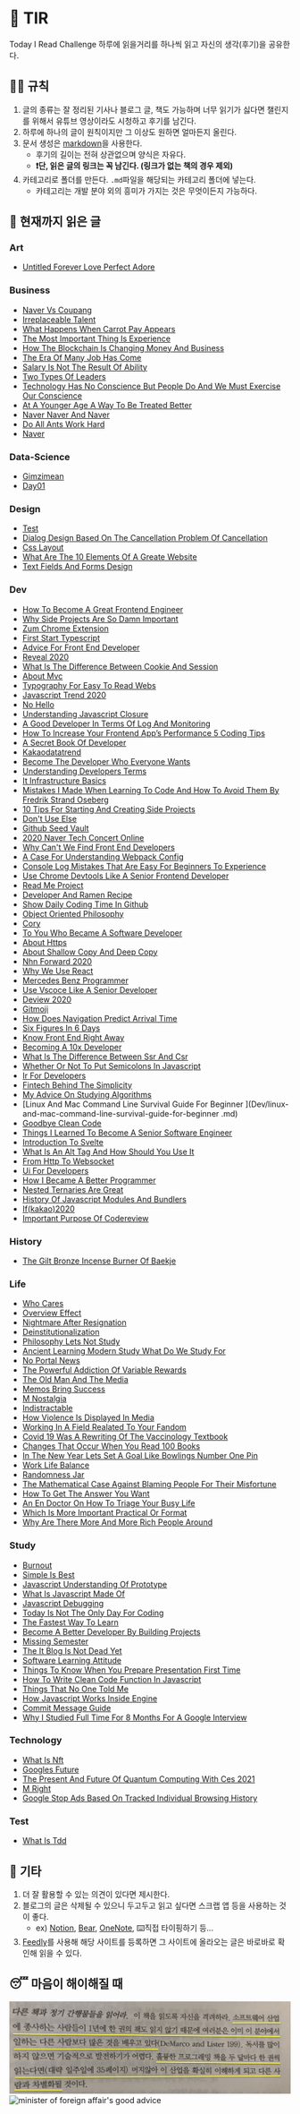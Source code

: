 # 📖 TIR
Today I Read Challenge
하루에 읽을거리를 하나씩 읽고 자신의 생각(후기)을 공유한다.   

## 👩‍⚖️ 규칙  

1. 글의 종류는 잘 정리된 기사나 블로그 글, 책도 가능하며 너무 읽기가 싫다면 챌린지를 위해서 유튜브 영상이라도 시청하고 후기를 남긴다. 
2. 하루에 하나의 글이 원칙이지만 그 이상도 원하면 얼마든지 올린다. 
3. 문서 생성은 [markdown](https://gist.github.com/ihoneymon/652be052a0727ad59601)을 사용한다.   
    - 후기의 길이는 전혀 상관없으며 양식은 자유다.  
    - **❗단, 읽은 글의 링크는 꼭 남긴다. (링크가 없는 책의 경우 제외)** 
4. 카테고리로 폴더를 만든다. `.md`파일을 해당되는 카테고리 폴더에 넣는다.   
    - 카테고리는 개발 분야 외의 흥미가 가지는 것은 무엇이든지 가능하다.   

## 📰 현재까지 읽은 글  
### Art

- [Untitled Forever Love Perfect Adore](Art/untitled-forever-love-perfect-adore.md)

### Business

- [Naver Vs Coupang](Business/naver-vs-coupang.md)
- [Irreplaceable Talent](Business/irreplaceable-talent.md)
- [What Happens When Carrot Pay Appears](Business/what-happens-when-carrot-pay-appears.md)
- [The Most Important Thing Is Experience](Business/the-most-important-thing-is-experience.md)
- [How The Blockchain Is Changing Money And Business](Business/how-the-blockchain-is-changing-money-and-business.md)
- [The Era Of Many Job Has Come](Business/the-era-of-many-job-has-come.md)
- [Salary Is Not The Result Of Ability](Business/Salary-is-not-the-result-of-ability..md)
- [Two Types Of Leaders](Business/two-types-of-leaders.md)
- [Technology Has No Conscience But People Do And We Must Exercise Our Conscience](Business/technology-has-no-conscience-but-people-do-and-we-must-exercise-our-conscience.md)
- [At A Younger Age A Way To Be Treated Better](Business/at-a-younger-age-a-way-to-be-treated-better.md)
- [Naver Naver And Naver](Business/naver-naver-and-naver.md)
- [Do All Ants Work Hard](Business/do-all-ants-work-hard.md)
- [Naver](Business/naver.md)

### Data-Science

- [Gimzimean](Data-Science/GIMZIMEAN.md)
- [Day01](Data-Science/Day01.md)

### Design

- [Test](Design/test.md)
- [Dialog Design Based On The Cancellation Problem Of Cancellation](Design/dialog-design-based-on-the-cancellation-problem-of-cancellation.md)
- [Css Layout](Design/css-layout.md)
- [What Are The 10 Elements Of A Greate Website](Design/what-are-the-10-elements-of-a-greate-website.md)
- [Text Fields And Forms Design](Design/text-fields-and-forms-design.md)

### Dev

- [How To Become A Great Frontend Engineer](Dev/how-to-become-a-great-frontend-engineer.md)
- [Why Side Projects Are So Damn Important](Dev/why-side-projects-are-so-damn-important.md)
- [Zum Chrome Extension](Dev/zum-chrome-extension.md)
- [First Start Typescript](Dev/first-start-typescript.md)
- [Advice For Front End Developer](Dev/advice-for-front-end-developer.md)
- [Reveal 2020](Dev/reveal-2020.md)
- [What Is The Difference Between Cookie And Session](Dev/what-is-the-difference-between-cookie-and-session.md)
- [About Mvc](Dev/about-mvc.md)
- [Typography For Easy To Read Webs](Dev/typography-for-easy-to-read-webs.md)
- [Javascript Trend 2020](Dev/javascript-trend-2020.md)
- [No Hello](Dev/no-hello.md)
- [Understanding Javascript Closure](Dev/understanding-javascript-closure.md)
- [A Good Developer In Terms Of Log And Monitoring](Dev/a-good-developer-in-terms-of-log-and-monitoring.md)
- [How To Increase Your Frontend App’s Performance 5 Coding Tips](Dev/how-to-increase-your-frontend-app’s-performance-5-coding-tips.md)
- [A Secret Book Of Developer](Dev/a-secret-book-of-developer.md)
- [Kakaodatatrend](Dev/kakaodatatrend.md)
- [Become The Developer Who Everyone Wants](Dev/become-the-developer-who-everyone-wants.md)
- [Understanding Developers Terms](Dev/understanding-developers-terms.md)
- [It Infrastructure Basics](Dev/it-infrastructure-basics.md)
- [Mistakes I Made When Learning To Code And How To Avoid Them By Fredrik Strand Oseberg](Dev/mistakes-i-made-when-learning-to-code-and-how-to-avoid-them-by-fredrik-strand-oseberg.md)
- [10 Tips For Starting And Creating Side Projects](Dev/10-tips-for-starting-and-creating-side-projects.md)
- [Don't Use Else](Dev/don't-use-else.md)
- [Github Seed Vault](Dev/github-seed-vault.md)
- [2020 Naver Tech Concert Online](Dev/2020-naver-tech-concert-online.md)
- [Why Can't We Find Front End Developers](Dev/why-can't-we-find-front-end-developers.md)
- [A Case For Understanding Webpack Config](Dev/a-case-for-understanding-webpack-config.md)
- [Console Log Mistakes That Are Easy For Beginners To Experience](Dev/console-log-mistakes-that-are-easy-for-beginners-to-experience.md)
- [Use Chrome Devtools Like A Senior Frontend Developer](Dev/use-chrome-devTools-like-a-senior-frontend-developer.md)
- [Read Me Project](Dev/read-me-project.md)
- [Developer And Ramen Recipe](Dev/developer-and-ramen-recipe.md)
- [Show Daily Coding Time In Github](Dev/show-daily-coding-time-in-github.md)
- [Object Oriented Philosophy](Dev/object-oriented-philosophy.md)
- [Cory](Dev/cory.md)
- [To You Who Became A Software Developer](Dev/to-you-who-became-a-software-developer.md)
- [About Https](Dev/about-https.md)
- [About Shallow Copy And Deep Copy](Dev/about-shallow-copy-and-deep-copy.md)
- [Nhn Forward 2020](Dev/nhn-forward-2020.md)
- [Why We Use React](Dev/why-we-use-react.md)
- [Mercedes Benz Programmer](Dev/mercedes-benz-programmer.md)
- [Use Vscoce Like A Senior Developer](Dev/use-vscoce-like-a-senior-developer.md)
- [Deview 2020](Dev/deview-2020.md)
- [Gitmoji](Dev/gitmoji.md)
- [How Does Navigation Predict Arrival Time](Dev/how-does-navigation-predict-arrival-time.md)
- [Six Figures In 6 Days](Dev/six-figures-in-6-days.md)
- [Know Front End Right Away](Dev/know-front-end-right-away.md)
- [Becoming A 10x Developer](Dev/becoming-a-10x-developer.md)
- [What Is The Difference Between Ssr And Csr](Dev/what-is-the-difference-between-SSR-and-CSR.md)
- [Whether Or Not To Put Semicolons In Javascript](Dev/whether-or-not-to-put-semicolons-in-javaScript.md)
- [Ir For Developers](Dev/ir-for-developers.md)
- [Fintech Behind The Simplicity](Dev/fintech-behind-the-simplicity.md)
- [My Advice On Studying Algorithms](Dev/my-advice-on-studying-algorithms.md)
- [Linux And Mac Command Line Survival Guide For Beginner
](Dev/linux-and-mac-command-line-survival-guide-for-beginner
.md)
- [Goodbye Clean Code](Dev/goodbye-clean-code.md)
- [Things I Learned To Become A Senior Software Engineer](Dev/things-i-learned-to-become-a-senior-software-engineer.md)
- [Introduction To Svelte](Dev/introduction-to-svelte.md)
- [What Is An Alt Tag And How Should You Use It](Dev/what-is-an-alt-tag-and-how-should-you-use-it.md)
- [From Http To Websocket](Dev/from-HTTP-to-WEBSOCKET.md)
- [Ui For Developers](Dev/ui-for-developers.md)
- [How I Became A Better Programmer](Dev/how-i-became-a-better-programmer.md)
- [Nested Ternaries Are Great](Dev/nested-ternaries-are-great.md)
- [History Of Javascript Modules And Bundlers](Dev/history-of-javascript-modules-and-bundlers.md)
- [If(kakao)2020](Dev/if(kakao)2020.md)
- [Important Purpose Of Codereview](Dev/important-purpose-of-codereview.md)

### History

- [The Gilt Bronze Incense Burner Of Baekje](History/the-gilt-bronze-incense-burner-of-baekje.md)

### Life

- [Who Cares](Life/who-cares.md)
- [Overview Effect](Life/overview-effect.md)
- [Nightmare After Resignation](Life/nightmare-after-resignation.md)
- [Deinstitutionalization](Life/deinstitutionalization.md)
- [Philosophy Lets Not Study](Life/philosophy-lets-not-study.md)
- [Ancient Learning Modern Study What Do We Study For](Life/ancient-learning-modern-study-what-do-we-study-for.md)
- [No Portal News](Life/no-portal-news.md)
- [The Powerful Addiction Of Variable Rewards](Life/the-powerful-addiction-of-variable-rewards.md)
- [The Old Man And The Media](Life/the-old-man-and-the-media.md)
- [Memos Bring Success](Life/memos-bring-success.md)
- [M Nostalgia](Life/m-nostalgia.md)
- [Indistractable](Life/indistractable.md)
- [How Violence Is Displayed In Media](Life/how-violence-is-displayed-in-media.md)
- [Working In A Field Realated To Your Fandom](Life/working-in-a-field-realated-to-your-fandom.md)
- [Covid 19 Was A Rewriting Of The Vaccinology Textbook](Life/COVID-19-was-a-rewriting-of-the-vaccinology-textbook.md)
- [Changes That Occur When You Read 100 Books](Life/changes-that-occur-when-you-read-100-books.md)
- [In The New Year Lets Set A Goal Like Bowlings Number One Pin](Life/in-the-new-year-lets-set-a-goal-like-bowlings-number-one-pin.md)
- [Work Life Balance](Life/work-life-balance.md)
- [Randomness Jar](Life/randomness-jar.md)
- [The Mathematical Case Against Blaming People For Their Misfortune](Life/the-mathematical-case-against-blaming-people-for-their-misfortune.md)
- [How To Get The Answer You Want](Life/how-to-get-the-answer-you-want.md)
- [An En Doctor On How To Triage Your Busy Life](Life/an-en-doctor-on-how-to-triage-your-busy-life.md)
- [Which Is More Important Practical Or Format](Life/which-is-more-important-practical-or-format.md)
- [Why Are There More And More Rich People Around](Life/why-are-there-more-and-more-rich-people-around.md)

### Study

- [Burnout](Study/burnout.md)
- [Simple Is Best](Study/simple-is-best.md)
- [Javascript Understanding Of Prototype](Study/javascript-understanding-of-prototype.md)
- [What Is Javascript Made Of](Study/what-is-javascript-made-of.md)
- [Javascript Debugging](Study/javascript-debugging.md)
- [Today Is Not The Only Day For Coding](Study/today-is-not-the-only-day-for-coding.md)
- [The Fastest Way To Learn](Study/the-fastest-way-to-learn.md)
- [Become A Better Developer By Building Projects](Study/become-a-better-developer-by-building-projects.md)
- [Missing Semester](Study/missing-semester.md)
- [The It Blog Is Not Dead Yet](Study/the-IT-blog-is-not-dead-yet.md)
- [Software Learning Attitude](Study/software-learning-attitude.md)
- [Things To Know When You Prepare Presentation First Time](Study/things-to-know-when-you-prepare-presentation-first-time.md)
- [How To Write Clean Code Function In Javascript](Study/how-to-write-clean-code-function-in-javascript.md)
- [Things That No One Told Me](Study/things-that-no-one-told-me.md)
- [How Javascript Works Inside Engine](Study/how-javascript-works-inside-engine.md)
- [Commit Message Guide](Study/commit-message-guide.md)
- [Why I Studied Full Time For 8 Months For A Google Interview](Study/why-i-studied-full-time-for-8-months-for-a-google-interview.md)

### Technology

- [What Is Nft](Technology/what-is-nft.md)
- [Googles Future](Technology/googles-future.md)
- [The Present And Future Of Quantum Computing With Ces 2021](Technology/the-present-and-future-of-quantum-computing-with-ces-2021.md)
- [M Right](Technology/m-right.md)
- [Google Stop Ads Based On Tracked Individual Browsing History](Technology/google-stop-ads-based-on-tracked-individual-browsing-history.md)

### Test

- [What Is Tdd](Test/what-is-TDD.md)

## 💬 기타  
1. 더 잘 활용할 수 있는 의견이 있다면 제시한다.  
2. 블로그의 글은 삭제될 수 있으니 두고두고 읽고 싶다면 스크랩 앱 등을 사용하는 것이 좋다.  
    - ex) [Notion](https://www.notion.so/), [Bear](https://bear.app/), [OneNote](https://www.onenote.com/), ⌨️직접 타이핑하기 등...
3. [Feedly](https://feedly.com/)를 사용해 해당 사이트를 등록하면 그 사이트에 올라오는 글은 바로바로 확인해 읽을 수 있다.   


## 😴 마음이 해이해질 때 

![code-complete2](img/IMG_7770.jpg)
![minister of foreign affair's good advice](img/kang.png)
